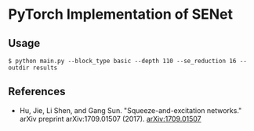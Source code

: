 # PyTorch Implementation of SENet

## Usage

```
$ python main.py --block_type basic --depth 110 --se_reduction 16 --outdir results
```

## References

* Hu, Jie, Li Shen, and Gang Sun. "Squeeze-and-excitation networks." arXiv preprint arXiv:1709.01507 (2017). [arXiv:1709.01507]( https://arxiv.org/abs/1709.01507 )


